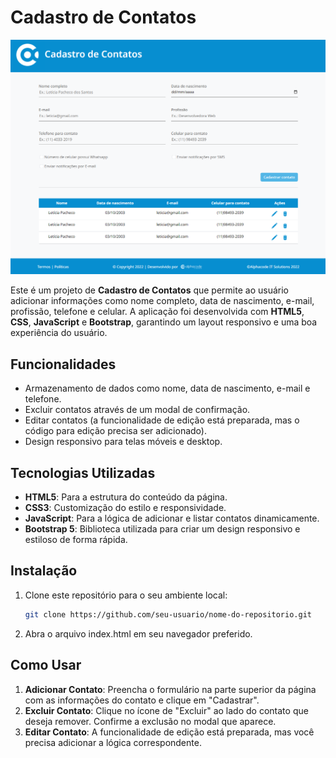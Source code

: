 # Cadastro de Contatos
![desktopDemo](./public/desktopDemo.png)

Este é um projeto de **Cadastro de Contatos** que permite ao usuário adicionar informações como nome completo, data de nascimento, e-mail, profissão, telefone e celular. A aplicação foi desenvolvida com **HTML5**, **CSS**, **JavaScript** e **Bootstrap**, garantindo um layout responsivo e uma boa experiência do usuário.

## Funcionalidades

- Armazenamento de dados como nome, data de nascimento, e-mail e telefone.
- Excluir contatos através de um modal de confirmação.
- Editar contatos (a funcionalidade de edição está preparada, mas o código para edição precisa ser adicionado).
- Design responsivo para telas móveis e desktop.
  
## Tecnologias Utilizadas

- **HTML5**: Para a estrutura do conteúdo da página.
- **CSS3**: Customização do estilo e responsividade.
- **JavaScript**: Para a lógica de adicionar e listar contatos dinamicamente.
- **Bootstrap 5**: Biblioteca utilizada para criar um design responsivo e estiloso de forma rápida.

## Instalação

1. Clone este repositório para o seu ambiente local:
   ```bash
   git clone https://github.com/seu-usuario/nome-do-repositorio.git
   ```
2. Abra o arquivo index.html em seu navegador preferido.

## Como Usar
1. **Adicionar Contato**: Preencha o formulário na parte superior da página com as informações do contato e clique em "Cadastrar".
2. **Excluir Contato**: Clique no ícone de "Excluir" ao lado do contato que deseja remover. Confirme a exclusão no modal que aparece.
3. **Editar Contato**: A funcionalidade de edição está preparada, mas você precisa adicionar a lógica correspondente.